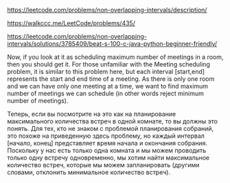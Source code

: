 https://leetcode.com/problems/non-overlapping-intervals/description/

https://walkccc.me/LeetCode/problems/435/

https://leetcode.com/problems/non-overlapping-intervals/solutions/3785409/beat-s-100-c-java-python-beginner-friendly/

Now, if you look at it as scheduling maximum number of meetings in a room, then you should get it.
For those unfamiliar with the Meeting scheduling problem, it is similar to this problem here, but each interval [start,end] represents the start and end time of a meeting. As there is only one room and we can have only one meeting at a time, we want to find maximum number of meetings we can schedule (in other words reject minimum number of meetings).

Теперь, если вы посмотрите на это как на планирование максимального количества встреч в одной комнате, то вы должны это понять.
Для тех, кто не знаком с проблемой планирования собраний, это похоже на приведенную здесь проблему, но каждый интервал [начало, конец] представляет время начала и окончания собрания. Поскольку у нас есть только одна комната и мы можем проводить только одну встречу одновременно, мы хотим найти максимальное количество встреч, которые мы можем запланировать (другими словами, отклонить минимальное количество встреч).
